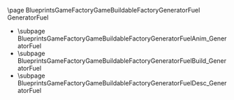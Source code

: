 \page BlueprintsGameFactoryGameBuildableFactoryGeneratorFuel GeneratorFuel
- \subpage BlueprintsGameFactoryGameBuildableFactoryGeneratorFuelAnim_GeneratorFuel
- \subpage BlueprintsGameFactoryGameBuildableFactoryGeneratorFuelBuild_GeneratorFuel
- \subpage BlueprintsGameFactoryGameBuildableFactoryGeneratorFuelDesc_GeneratorFuel
